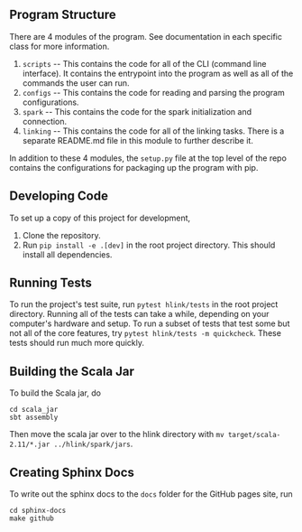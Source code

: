 
## Program Structure

There are 4 modules of the program. See documentation in each specific class for more information.

1) `scripts` -- This contains the code for all of the CLI (command line interface). It contains the entrypoint into the program as well as all of the commands the user can run. 
2) `configs` -- This contains the code for reading and parsing the program configurations.
3) `spark` -- This contains the code for the spark initialization and connection.
4) `linking` -- This contains the code for all of the linking tasks. There is a separate README.md file in this module to further describe it.

In addition to these 4 modules, the `setup.py` file at the top level of the repo contains the configurations for packaging up the program with pip.

## Developing Code
To set up a copy of this project for development,

1. Clone the repository.
2. Run `pip install -e .[dev]` in the root project directory. This should install all dependencies.

## Running Tests

To run the project's test suite, run `pytest hlink/tests` in the root project directory. Running all of the tests
can take a while, depending on your computer's hardware and setup. To run a subset of tests that test some but not
all of the core features, try `pytest hlink/tests -m quickcheck`. These tests should run much more quickly.

## Building the Scala Jar

To build the Scala jar, do

```
cd scala_jar
sbt assembly
```

Then move the scala jar over to the hlink directory with `mv target/scala-2.11/*.jar ../hlink/spark/jars`.

## Creating Sphinx Docs

To write out the sphinx docs to the `docs` folder for the GitHub pages site, run

```
cd sphinx-docs
make github
```
